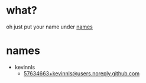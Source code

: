 # what?

oh just put your name under [names](#names)



# names
- kevinnls
  - 57634663+kevinnls@users.noreply.github.com
